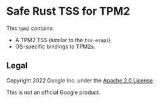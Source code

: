 # Safe Rust TSS for TPM2

This `tpm2` contains:
  - A TPM2 TSS (similar to the `tss-esapi`)
  - OS-specific bindings to TPM2s.

## Legal

Copyright 2022 Google Inc. under the
[Apache 2.0 License](https://www.apache.org/licenses/LICENSE-2.0).

This is not an official Google product.
